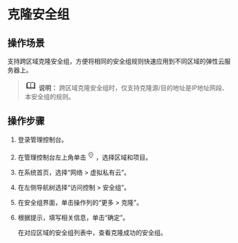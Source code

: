# 克隆安全组<a name="vpc_SecurityGroup_0009"></a>

## 操作场景<a name="s3e580453202e40bf842d4254f7841130"></a>

支持跨区域克隆安全组，方便将相同的安全组规则快速应用到不同区域的弹性云服务器上。

>![](public_sys-resources/icon-note.gif) **说明：** 
>跨区域克隆安全组时，仅支持克隆源/目的地址是IP地址网段、本安全组的规则。

## 操作步骤<a name="section1228895111018"></a>

1.  登录管理控制台。
2.  在管理控制台左上角单击![](figures/icon-region.png)，选择区域和项目。
3.  在系统首页，选择“网络 \> 虚拟私有云”。
4.  在左侧导航树选择“访问控制 \> 安全组”。
5.  在安全组界面，单击操作列的“更多 \> 克隆”。
6.  根据提示，填写相关信息，单击“确定”。

    在对应区域的安全组列表中，查看克隆成功的安全组。


